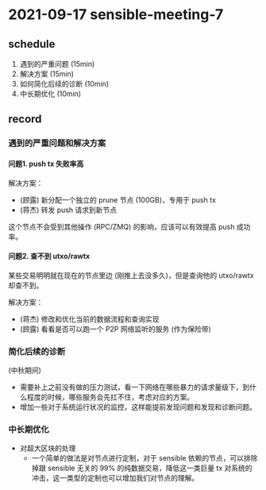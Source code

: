 
# 2021-09-17 sensible-meeting-7

## schedule

1. 遇到的严重问题 (15min)
2. 解决方案 (15min)
3. 如何简化后续的诊断 (10min)
4. 中长期优化 (10min)

## record

### 遇到的严重问题和解决方案

#### 问题1. push tx 失败率高

解决方案：

- (顾露) 新分配一个独立的 prune 节点 (100GB)，专用于 push tx
- (蒋杰) 转发 push 请求到新节点
 
这个节点不会受到其他操作 (RPC/ZMQ) 的影响，应该可以有效提高 push 成功率。

#### 问题2. 查不到 utxo/rawtx

某些交易明明就在现在的节点里边 (刚推上去没多久)，但是查询他的 utxo/rawtx 却查不到。

解决方案：

- (蒋杰) 修改和优化当前的数据流程和查询实现
- (顾露) 看看是否可以跑一个 P2P 网络监听的服务 (作为保险带)

### 简化后续的诊断

(中秋期间)

- 需要补上之前没有做的压力测试，看一下网络在哪些暴力的请求量级下，到什么程度的时候，哪些服务会先扛不住，考虑对应的方案。 
- 增加一些对于系统运行状况的监控，这样能提前发现问题和发现和诊断问题。

### 中长期优化

- 对超大区块的处理 
	+ 一个简单的做法是对节点进行定制，对于 sensible 依赖的节点，可以排除掉跟 sensible 无关的 99% 的纯数据交易，降低这一类巨量 tx 对系统的冲击，这一类型的定制也可以增加我们对节点的理解。


